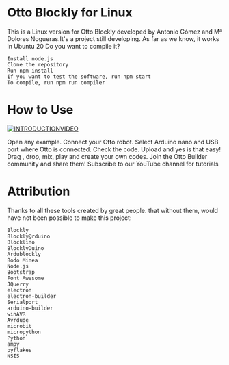 # Otto Blockly for Linux

This is a Linux version for Otto Blockly developed by Antonio Gómez and Mª Dolores Nogueras.It's a project still developing. As far as we know, it works in Ubuntu 20
Do you want to compile it?

    Install node.js
    Clone the repository
    Run npm install
    If you want to test the software, run npm start
    To compile, run npm run compiler

# How to Use
[![INTRODUCTIONVIDEO](https://encrypted-tbn0.gstatic.com/images?q=tbn:ANd9GcT4uJPHaEgVEHAybGQLnQQA7Tn6mFHmsTqLcw&usqp=CAU)](https://youtu.be/chcWxh4Co_c)
 
  Open any example.
    Connect your Otto robot.
    Select Arduino nano and USB port where Otto is connected.
    Check the code.
    Upload and yes is that easy!
    Drag , drop, mix, play and create your own codes.
    Join the Otto Builder community and share them!
    Subscribe to our YouTube channel for tutorials

# Attribution

Thanks to all these tools created by great people. that without them, would have not been possible to make this project:

    Blockly
    Blockly@rduino
    Blocklino
    BlocklyDuino
    Ardublockly
    Bodo Minea
    Node.js
    Bootstrap
    Font Awesome
    JQuerry
    electron
    electron-builder
    Serialport
    arduino-builder
    winAVR
    Avrdude
    microbit
    micropython
    Python
    ampy
    pyflakes
    NSIS
